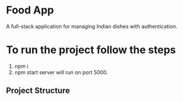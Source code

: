 # Food App

A full-stack application for managing Indian dishes with authentication.

# To run the project follow the steps
 1.  npm i
 2.  npm start
server will run on port 5000.
## Project Structure 
